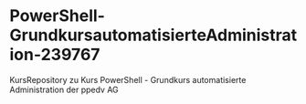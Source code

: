# PowerShell-GrundkursautomatisierteAdministration-239767
KursRepository zu Kurs PowerShell - Grundkurs automatisierte Administration der ppedv AG
